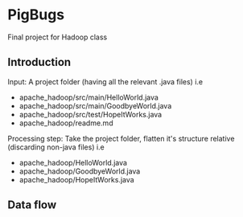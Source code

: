 PigBugs
=======

Final project for Hadoop class

Introduction
------------

Input: A project folder (having all the relevant .java files)
i.e 

+ apache_hadoop/src/main/HelloWorld.java
+ apache_hadoop/src/main/GoodbyeWorld.java
+ apache_hadoop/src/test/HopeItWorks.java
+ apache_hadoop/readme.md

Processing step: Take the project folder, flatten it's structure relative (discarding non-java files)
i.e

+ apache_hadoop/HelloWorld.java
+ apache_hadoop/GoodbyeWorld.java
+ apache_hadoop/HopeItWorks.java


Data flow
---------
